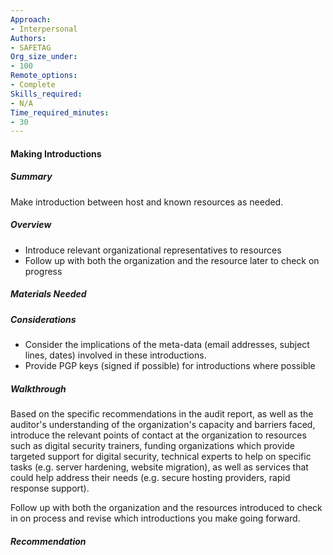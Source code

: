 ```yaml
---
Approach:
- Interpersonal
Authors:
- SAFETAG
Org_size_under:
- 100
Remote_options:
- Complete
Skills_required:
- N/A
Time_required_minutes:
- 30
---
```


#### Making Introductions

##### Summary
Make introduction between host and known resources as needed.

##### Overview

* Introduce relevant organizational representatives to resources
* Follow up with both the organization and the resource later to check on progress 

##### Materials Needed

##### Considerations

* Consider the implications of the meta-data (email addresses, subject lines, dates) involved in these introductions.
* Provide PGP keys (signed if possible) for introductions where possible

##### Walkthrough
Based on the specific recommendations in the audit report, as well as the auditor's understanding of the organization's capacity and barriers faced, introduce the relevant points of contact at the organization to resources such as digital security trainers, funding organizations which provide targeted support for digital security, technical experts to help on specific tasks (e.g. server hardening, website migration), as well as services that could help address their needs (e.g. secure hosting providers, rapid response support).

Follow up with both the organization and the resources introduced to check in on process and revise which introductions you make going forward.



##### Recommendation
